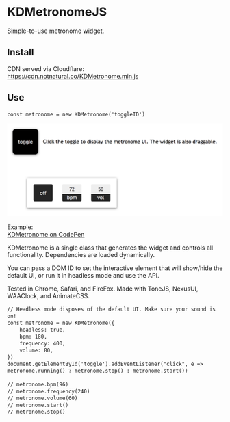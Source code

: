 # KDMetronomeJS
 Simple-to-use metronome widget.

## Install
CDN served via Cloudflare:  
https://cdn.notnatural.co/KDMetronome.min.js

## Use
```
const metronome = new KDMetronome('toggleID')
```

![](https://raw.githubusercontent.com/justKD/KDMetronomeJS/master/readme-screenshot.png)

Example:  
[KDMetronome on CodePen](https://codepen.io/justKD/pen/MWWYQBr)

KDMetronome is a single class that generates the widget and controls all functionality. Dependencies are loaded dynamically. 

You can pass a DOM ID to set the interactive element that will show/hide the default UI, or run it in headless mode and use the API.  

Tested in Chrome, Safari, and FireFox. Made with ToneJS, NexusUI, WAAClock, and AnimateCSS.

```
// Headless mode disposes of the default UI. Make sure your sound is on!
const metronome = new KDMetronome({
    headless: true,
    bpm: 180,
    frequency: 400,
    volume: 80,
})
document.getElementById('toggle').addEventListener("click", e => metronome.running() ? metronome.stop() : metronome.start())

// metronome.bpm(96)
// metronome.frequency(240)
// metronome.volume(60)
// metronome.start()
// metronome.stop()
```